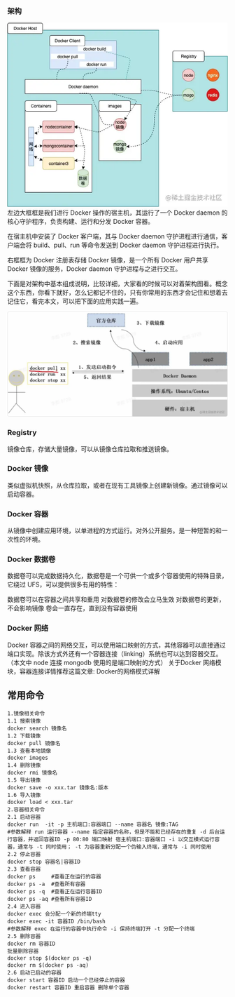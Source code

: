 ### 架构

![](./1.awebp)
左边大框框是我们进行 Docker 操作的宿主机，其运行了一个 Docker daemon 的核心守护程序，负责构建、运行和分发 Docker 容器。


在宿主机中安装了 Docker 客户端，其与 Docker daemon 守护进程进行通信，客户端会将 build、pull、run 等命令发送到  Docker daemon 守护进程进行执行。


右框框为 Docker 注册表存储 Docker 镜像，是一个所有 Docker 用户共享 Docker 镜像的服务，Docker daemon 守护进程与之进行交互。


下面是对架构中基本组成说明，比较详细，大家看的时候可以对着架构图看。概念这个东西，你看下就好，怎么记都记不住的，只有你常用的东西才会记住和想着去记住它，看完本文，可以把下面的应用实践一遍。

![](./2.awebp)
### Registry
镜像仓库，存储大量镜像，可以从镜像仓库拉取和推送镜像。

### Docker 镜像
类似虚拟机快照，从仓库拉取，或者在现有工具镜像上创建新镜像。通过镜像可以启动容器。
### Docker 容器
从镜像中创建应用环境，以单进程的方式运行。对外公开服务。是一种短暂的和一次性的环境。
### Docker 数据卷
数据卷可以完成数据持久化，数据卷是一个可供一个或多个容器使用的特殊目录，它绕过 UFS，可以提供很多有用的特性：

数据卷可以在容器之间共享和重用
对数据卷的修改会立马生效
对数据卷的更新，不会影响镜像
卷会一直存在，直到没有容器使用

### Docker 网络
Docker 容器之间的网络交互，可以使用端口映射的方式，其他容器可以直接通过端口实现。除该方式外还有一个容器连接（linking）系统也可以达到容器交互。（本文中 node 连接 mongodb 使用的是端口映射的方式）
关于Docker 网络模块，容器连接详情推荐这篇文章:
Docker的网络模式详解

## 常用命令

```
1.镜像相关命令
1.1 搜索镜像
docker search 镜像名
1.2 下载镜像
docker pull 镜像名
1.3 查看本地镜像
docker images
1.4 删除镜像
docker rmi 镜像名
1.5 导出镜像
docker save -o xxx.tar 镜像名:版本
1.6 导入镜像
docker load < xxx.tar
2.容器相关命令
2.1 启动容器
docker run  -it -p 主机端口:容器端口 --name 容器名 镜像:TAG
#参数解释 run 运行容器 --name 指定容器的名称，但是不能和已经存在的重复 -d 后台运行容器，并返回容器ID -p 80:80 端口映射 宿主机端口:容器端口 -i 以交互模式运行容器，通常与 -t 同时使用； -t 为容器重新分配一个伪输入终端，通常与 -i 同时使用
2.2 停止容器
docker stop 容器名|容器ID
2.3 查看容器
docker ps     #查看正在运行的容器
docker ps -a  #查看所有容器
docker ps -q  #查看正在运行容器ID
docker ps -aq #查看所有容器ID
2.4 进入容器 
docker exec 会分配一个新的终端tty
docker exec -it 容器ID /bin/bash
#参数解释 exec 在运行的容器中执行命令 -i 保持终端打开 -t 分配一个终端
2.5 删除容器
docker rm 容器ID
批量删除容器
docker stop $(docker ps -q)
docker rm $(docker ps -aq)
2.6 启动已启动的容器
docker start 容器ID 启动一个已经停止的容器
docker restart 容器ID 重启容器 删除单个容器
```






